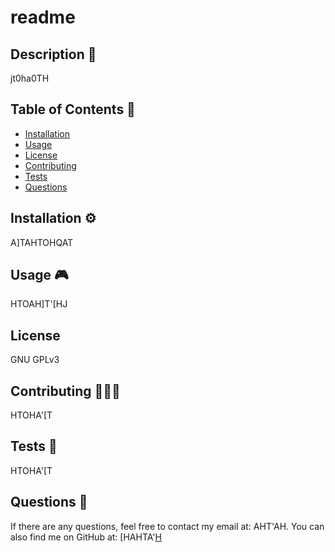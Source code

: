 # readme
## Description 🔎
jt0ha0TH

## Table of Contents 📖
* [Installation](#installation-⚙️)
* [Usage](#usage-🎮)
* [License](#installation)
* [Contributing](#contributing-🧑‍🤝‍🧑)
* [Tests](#tests-🧪)
* [Questions](#questions-🙋)

## Installation ⚙️
A]TAHTOHQAT

## Usage 🎮
HTOAH]T'[HJ

## License
GNU GPLv3

## Contributing 🧑‍🤝‍🧑
HTOHA'[T

## Tests 🧪
HTOHA'[T

## Questions 🙋
If there are any questions, feel free to contact my email at: AHT'AH.
You can also find me on GitHub at: [HAHTA'[H](https://www.github.com/HAHTA'[H)




